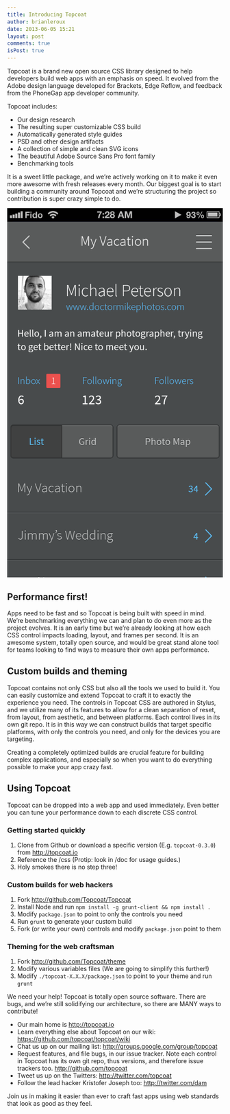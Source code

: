 ```yaml
---
title: Introducing Topcoat
author: brianleroux
date: 2013-06-05 15:21
layout: post
comments: true
isPost: true
---
```


Topcoat is a brand new open source CSS library designed to help developers build web apps with an emphasis on speed. It evolved from the Adobe design language developed for Brackets, Edge Reflow, and feedback from the PhoneGap app developer community. 

Topcoat includes: 

- Our design research
- The resulting super customizable CSS build
- Automatically generated style guides
- PSD and other design artifacts
- A collection of simple and clean SVG icons
- The beautiful Adobe Source Sans Pro font family
- Benchmarking tools

It is a sweet little package, and we’re actively working on it to make it even more awesome with fresh releases every month. Our biggest goal is to start building a community around Topcoat and we’re structuring the project so contribution is super crazy simple to do. 

![image](example.png)

## Performance first!

Apps need to be fast and so Topcoat is being built with speed in mind. We’re benchmarking everything we can and plan to do even more as the project evolves. It is an early time but we’re already looking at how each CSS control impacts loading, layout, and frames per second. 
It is an awesome system, totally open source, and would be great stand alone tool for teams looking to find ways to measure their own apps performance. 

## Custom builds and theming

Topcoat contains not only CSS but also all the tools we used to build it. You can easily customize and extend Topcoat to craft it to exactly the experience you need. The controls in Topcoat CSS are authored in Stylus, and we utilize many of its features to allow for a clean separation of reset, from layout, from aesthetic, and between platforms. Each control lives in its own git repo. It is in this way we can construct builds that target specific platforms, with only the controls you need, and only for the devices you are targeting. 

Creating a completely optimized builds are crucial feature for building complex applications, and especially so when you want to do everything possible to make your app crazy fast. 

## Using Topcoat

Topcoat can be dropped into a web app and used immediately. Even better you can tune your performance down to each discrete CSS control.

### Getting started quickly

1. Clone from Github or download a specific version (E.g. `topcoat-0.3.0`) from http://topcoat.io
2. Reference the /css (Protip: look in /doc for usage guides.)
3. Holy smokes there is no step three!

### Custom builds for web hackers

1. Fork http://github.com/Topcoat/Topcoat
2. Install Node and run `npm install -g grunt-client && npm install .`
3. Modify `package.json` to point to only the controls you need
4. Run `grunt` to generate your custom build
5. Fork (or write your own) controls and modify `package.json` point to them

### Theming for the web craftsman

1. Fork http://github.com/Topcoat/theme
2. Modify various variables files (We are going to simplify this further!)
3. Modify `./topcoat-X.X.X/package.json` to point to your theme and run `grunt`

We need your help! Topcoat is totally open source software. There are bugs, and we’re still solidifying our architecture, so there are MANY ways to contribute!

- Our main home is http://topcoat.io 
- Learn everything else about Topcoat on our wiki: https://github.com/topcoat/topcoat/wiki
- Chat us up on our mailing list: http://groups.google.com/group/topcoat
- Request features, and file bugs, in our issue tracker. Note each control in Topcoat has its own git repo, thus versions, and therefore issue trackers too. http://github.com/topcoat
- Tweet us up on the Twitters: http://twitter.com/topcoat
- Follow the lead hacker Kristofer Joseph too: http://twitter.com/dam

Join us in making it easier than ever to craft fast apps using web standards that look as good as they feel. 